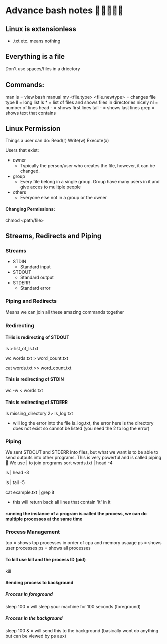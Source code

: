 # Advance bash notes :sushi::fried_shrimp::watermelon::peach::bread:

## Linux is extensionless
- .txt etc. means nothing


## Everything is a file
Don't use spaces/files in a driectory

## Commands:

  man ls = view bash manual
  mv <file.type> <file.newtype> = changes file type
  ll = long list
  ls * = list of files and shows files in directories nicely
  nl <file> = number of lines
  head -<number> <file> = shows first <number> lines
  tail -<number> <file> = shows last <number> lines
  grep <text> = shows text that contains <text>


## Linux Permission

Things a user can do:
Read(r)
Write(w)
Execute(x)

Users that exist:
- owner
  - Typically the person/user who creates the file, however, it can be changed.
- group
  - Every file belong in a single group. Group have many users in it and give acces to mulitple people
- others
  - Everyone else not in a group or the owner

#### Changing Permissions:
chmod <Permissions> <path/file>

## Streams, Redirects and Piping
### Streams
- STDIN
  - Standard input
- STDOUT
  - Standard output
- STDERR
  - Standard error

### Piping and Redirects
Means we can join all these amazing commands together

### Redirecting
#### THis is redirecting of STDOUT
ls > list_of_ls.txt

wc words.txt > word_count.txt

cat words.txt >> word_count.txt

#### This is redirecting of STDIN
wc -w < words.txt

#### This is redirecting of STDERR
ls missing_directory 2> ls_log.txt
  - will log the error into the file ls_log.txt, the error here is the directory does not exist so cannot be listed (you need the 2 to log the error)

### Piping
We sent STDOUT and STDERR into files, but what we want is to be able to send outputs into other programs. This is very powerful and is called piping :bacon:
We use | to join programs
sort words.txt | head -4

ls | head -3

ls | tail -5

cat example.txt | grep it
  - this will return back all lines that contain 'it' in it

#### running the instance of a program is called the process, we can do multiple processes at the same time

### Process Management
top = shows top processes in order of cpu and memory usaage
ps = shows user processes
ps  = shows all processes

#### To kill use kill and the process ID (pid)
  kill <pid>

#### Sending process to background

##### Process in foreground
  sleep 100 = will sleep your machine for 100 seconds (foreground)

##### Process in the background
sleep 100 & = will send this to the background (basically wont do anything but can be viewed by ps aux)
